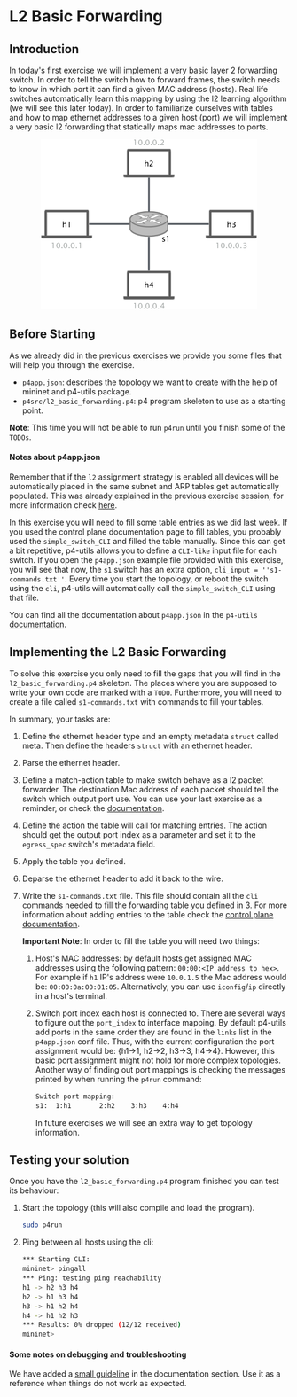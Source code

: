 # L2 Basic Forwarding

## Introduction

In today's first exercise we will implement a very basic layer 2 forwarding switch. In order to
tell the switch how to forward frames, the switch needs to know in which port it can find a given MAC
address (hosts). Real life switches automatically learn this mapping by using the l2 learning algorithm (we will see
this later today). In order to familiarize ourselves with tables and how to map ethernet addresses to a given host (port)
we will implement a very basic l2 forwarding that statically maps mac addresses to ports.

<p align="center">
<img src="images/l2_topology.png" title="L2 Star Topology">
<p/>

## Before Starting

As we already did in the previous exercises we provide you some files that will
help you through the exercise.

  *  `p4app.json`: describes the topology we want to create with the help
     of mininet and p4-utils package.
  *  `p4src/l2_basic_forwarding.p4`: p4 program skeleton to use as a starting point.


**Note**: This time you will not be able to run `p4run` until you finish some of the `TODOs`.

#### Notes about p4app.json

Remember that if the `l2` assignment strategy is enabled all devices will be automatically placed in the same
subnet and ARP tables get automatically populated. This was already explained in the previous exercise session, for
more information check [here](../01-Repeater/README.md#note-about-p4appjson).

In this exercise you will need to fill some table entries as we did last week.
If you used the control plane documentation page to fill tables, you probably used
the `simple_switch_CLI` and filled the table manually. Since this can get a bit repetitive, p4-utils allows
you to define a `CLI-like` input file for each switch. If you open the `p4app.json` example file provided with
this exercise, you will see that now, the `s1` switch has an extra option, `cli_input = ''s1-commands.txt''`.
Every time you start the topology, or reboot the switch using the `cli`, p4-utils will automatically call
the `simple_switch_CLI` using that file.

You can find all the documentation about `p4app.json` in the `p4-utils` [documentation](https://github.com/nsg-ethz/p4-utils#topology-description).

## Implementing the L2 Basic Forwarding

To solve this exercise you only need to fill the gaps that you will find in the
`l2_basic_forwarding.p4` skeleton. The places where you are supposed to write your own code
are marked with a `TODO`. Furthermore, you will need to create a file called `s1-commands.txt`
with commands to fill your tables.

In summary, your tasks are:

1. Define the ethernet header type and an empty metadata `struct` called meta. Then define
the headers `struct` with an ethernet header.

2. Parse the ethernet header.

3. Define a match-action table to make switch behave as a l2 packet forwarder. The destination
Mac address of each packet should tell the switch which output port use. You can use your last exercise
as a reminder, or check the [documentation](../../documentation/control-plane.md).

4. Define the action the table will call for matching entries. The action should get
the output port index as a parameter and set it to the `egress_spec` switch's metadata field.

5. Apply the table you defined.

6. Deparse the ethernet header to add it back to the wire.

7. Write the `s1-commands.txt` file. This file should contain all the `cli` commands needed to fill
the forwarding table you defined in 3. For more information about adding entries to the table check the
[control plane documentation](../../documentation/control-plane.md).

   **Important Note**: In order to fill the table you will need two things:

     1. Host's MAC addresses: by default hosts get assigned MAC addresses using the following pattern: `00:00:<IP address to hex>`. For example
     if `h1` IP's address were `10.0.1.5` the Mac address would be: `00:00:0a:00:01:05`. Alternatively, you can use `iconfig`/`ip` directly in a
     host's terminal.

     2. Switch port index each host is connected to. There are several ways to figure out the `port_index` to interface mapping. By default
     p4-utils add ports in the same order they are found in the `links` list in the `p4app.json` conf file. Thus, with the current configuration
     the port assignment would be: {h1->1, h2->2, h3->3, h4->4}. However, this basic port assignment might not hold for more complex topologies. Another
     way of finding out port mappings is checking the messages printed by when running the `p4run` command:

         ```bash
         Switch port mapping:
         s1:  1:h1       2:h2    3:h3    4:h4
         ```

        In future exercises we will see an extra way to get topology information.

## Testing your solution

Once you have the `l2_basic_forwarding.p4` program finished you can test its behaviour:

1. Start the topology (this will also compile and load the program).

   ```bash
   sudo p4run
   ```

2. Ping between all hosts using the cli:

   ```bash
   *** Starting CLI:
   mininet> pingall
   *** Ping: testing ping reachability
   h1 -> h2 h3 h4
   h2 -> h1 h3 h4
   h3 -> h1 h2 h4
   h4 -> h1 h2 h3
   *** Results: 0% dropped (12/12 received)
   mininet>
   ```

#### Some notes on debugging and troubleshooting

We have added a [small guideline](../../documentation/debugging-and-troubleshooting.md) in the documentation section. Use it as a reference when things do not work as
expected.